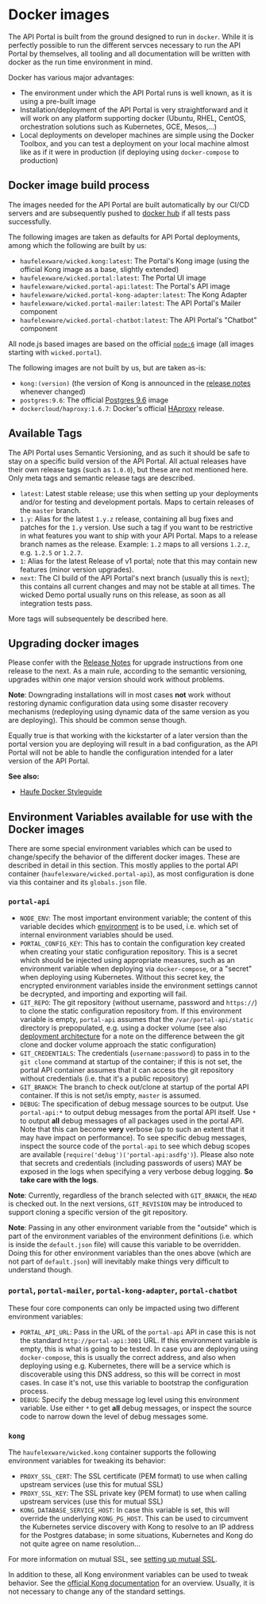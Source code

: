 # Docker images

The API Portal is built from the ground designed to run in `docker`. While it is perfectly possible to run the different servces necessary to run the API Portal by themselves, all tooling and all documentation will be written with docker as the run time environment in mind.

Docker has various major advantages:

* The environment under which the API Portal runs is well known, as it is using a pre-built image
* Installation/deployment of the API Portal is very straightforward and it will work on any platform supporting docker (Ubuntu, RHEL, CentOS, orchestration solutions such as Kubernetes, GCE, Mesos,...)
* Local deployments on developer machines are simple using the Docker Toolbox, and you can test a deployment on your local machine almost like as if it were in production (if deploying using `docker-compose` to production)

## Docker image build process

The images needed for the API Portal are built automatically by our CI/CD servers and are subsequently pushed to [docker hub](https://hub.docker.com) if all tests pass successfully.

The following images are taken as defaults for API Portal deployments, among which the following are built by us:

* `haufelexware/wicked.kong:latest`: The Portal's Kong image (using the official Kong image as a base, slightly extended)
* `haufelexware/wicked.portal:latest`: The Portal UI image
* `haufelexware/wicked.portal-api:latest`: The Portal's API image
* `haufelexware/wicked.portal-kong-adapter:latest`: The Kong Adapter
* `haufelexware/wicked.portal-mailer:latest`: The API Portal's Mailer component
* `haufelexware/wicked.portal-chatbot:latest`: The API Portal's "Chatbot" component

All node.js based images are based on the official [`node:6`](https://hub.docker.com/_/node/) image (all images starting with `wicked.portal`).

The following images are not built by us, but are taken as-is:

* `kong:(version)` (the version of Kong is announced in the [release notes](release-notes.md) whenever changed)
* `postgres:9.6`: The official [Postgres 9.6](https://hub.docker.com/_/postgres/) image
* `dockercloud/haproxy:1.6.7`: Docker's official [HAproxy](https://hub.docker.com/r/dockercloud/haproxy/) release.

## Available Tags

The API Portal uses Semantic Versioning, and as such it should be safe to stay on a specific build version of the API Portal. All actual releases have their own release tags (such as `1.0.0`), but these are not mentioned here. Only meta tags and semantic release tags are described. 

* `latest`: Latest stable release; use this when setting up your deployments and/or for testing and development portals. Maps to certain releases of the `master` branch.
* `1.y`: Alias for the latest `1.y.z` release, containing all bug fixes and patches for the `1.y` version. Use such a tag if you want to be restrictive in what features you want to ship with your API Portal. Maps to a release branch names as the release. Example: `1.2` maps to all versions `1.2.z`, e.g. `1.2.5` or `1.2.7`.
* `1`: Alias for the latest Release of v1 portal; note that this may contain new features (minor version upgrades).
* `next`: The CI build of the API Portal's next branch (usually this is `next`); this contains all current changes and may not be stable at all times. The wicked Demo portal usually runs on this release, as soon as all integration tests pass.

More tags will subsequentely be described here.

## Upgrading docker images

Please confer with the [Release Notes](release-notes.md) for upgrade instructions from one release to the next. As a main rule, according to the semantic versioning, upgrades within one major version should work without problems.

**Note**: Downgrading installations will in most cases **not** work without restoring dynamic configuration data using some disaster recovery mechanisms (redeploying using dynamic data of the same version as you are deploying). This should be common sense though.

Equally true is that working with the kickstarter of a later version than the portal version you are deploying will result in a bad configuration, as the API Portal will not be able to handle the configuration intended for a later version of the API Portal.

**See also:**

* [Haufe Docker Styleguide](https://github.com/Haufe-Lexware/docker-style-guide)

## Environment Variables available for use with the Docker images

There are some special environment variables which can be used to change/specify the behavior of the different docker images. These are described in detail in this section. This mostly applies to the portal API container (`haufelexware/wicked.portal-api`), as most configuration is done via this container and its `globals.json` file.

### `portal-api`

* `NODE_ENV`: The most important environment variable; the content of this variable decides which [environment](deployment-environments.md) is to be used, i.e. which set of internal environment variables should be used.
* `PORTAL_CONFIG_KEY`: This has to contain the configuration key created when creating your static configuration repository. This is a secret which should be injected using appropriate measures, such as an environment variable when deploying via `docker-compose`, or a "secret" when deploying using Kubernetes. Without this secret key, the encrypted environment variables inside the environment settings cannot be decrypted, and importing and exporting will fail.
* `GIT_REPO`: The git repository (without username, password and `https://`) to clone the static configuration repository from. If this environment variable is empty, `portal-api` assumes that the `/var/portal-api/static` directory is prepopulated, e.g. using a docker volume (see also [deployment architecture](deployment-architecture.md) for a note on the difference between the git clone and docker volume approach the static configuration)
* `GIT_CREDENTIALS`: The credentials (`username:password`) to pass in to the `git clone` command at startup of the container; if this is not set, the portal API container assumes that it can access the git repository without credentials (i.e. that it's a public repository)
* `GIT_BRANCH`: The branch to check out/clone at startup of the portal API container. If this is not set/is empty, `master` is assumed.
* `DEBUG`: The specification of debug message sources to be output. Use `portal-api:*` to output debug messages from the portal API itself. Use `*` to output **all** debug messages of all packages used in the portal API. Note that this can become **very** verbose (up to such an extent that it may have impact on performance). To see specific debug messages, inspect the source code of the `portal-api` to see which debug scopes are available (`require('debug')('portal-api:asdfg')`). Please also note that secrets and credentials (including passwords of users) MAY be exposed in the logs when specifying a very verbose debug logging. **So take care with the logs**.

**Note**: Currently, regardless of the branch selected with `GIT_BRANCH`, the `HEAD` is checked out. In the next versions, `GIT_REVISION` may be introduced to support cloning a specific version of the git repository.

**Note**: Passing in any other environment variable from the "outside" which is part of the environment variables of the environment definitions (i.e. which is inside the `default.json` file) will cause this variable to be overridden. Doing this for other environment variables than the ones above (which are not part of `default.json`) will inevitably make things very difficult to understand though.

### `portal`, `portal-mailer`, `portal-kong-adapter`, `portal-chatbot`

These four core components can only be impacted using two different environment variables:

* `PORTAL_API_URL`: Pass in the URL of the `portal-api` API in case this is not the standard `http://portal-api:3001` URL. If this environment variable is empty, this is what is going to be tested. In case you are deploying using `docker-compose`, this is usually the correct address, and also when deploying using e.g. Kubernetes, there will be a service which is discoverable using this DNS address, so this will be correct in most cases. In case it's not, use this variable to bootstrap the configuration process.
* `DEBUG`: Specify the debug message log level using this environment variable. Use either `*` to get **all** debug messages, or inspect the source code to narrow down the level of debug messages some.

### `kong`

The `haufelexware/wicked.kong` container supports the following environment variables for tweaking its behavior:

* `PROXY_SSL_CERT`: The SSL certificate (PEM format) to use when calling upstream services (use this for mutual SSL)
* `PROXY_SSL_KEY`: The SSL private key (PEM format) to use when calling upstream services (use this for mutual SSL)
* `KONG_DATABASE_SERVICE_HOST`: In case this variable is set, this will override the underlying `KONG_PG_HOST`. This can be used to circumvent the Kubernetes service discovery with Kong to resolve to an IP address for the Postgres database; in some situations, Kubernetes and Kong do not quite agree on name resolution...

For more information on mutual SSL, see [setting up mutual SSL](mutual-ssl.md).

In addition to these, all Kong environment variables can be used to tweak behavior. See the [official Kong documentation](https://getkong.org/docs/0.9.x/configuration/) for an overview. Usually, it is not necessary to change any of the standard settings.

